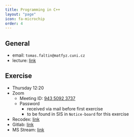 ```yaml
---
title: Programming in C++
layout: "page"
icon: fa-microchip
order: 4
---
```


## General
- email: `tomas.faltin@matfyz.cuni.cz`
- lecture: [link](https://www.ksi.mff.cuni.cz/teaching/nprg041-web/)

## Exercise
- Thursday 12:20
- Zoom
  - Meeting ID: [943 5092 3737](https://cuni-cz.zoom.us/j/94350923737)
  - Password
    - received via mail before first exercise
	- to be found in SIS in `Notice-board` for this exercise
- Recodex: [link](https://recodex.mff.cuni.cz/)
- Gitlab: [link](https://gitlab.mff.cuni.cz/)
- MS Stream: [link](https://web.microsoftstream.com)

